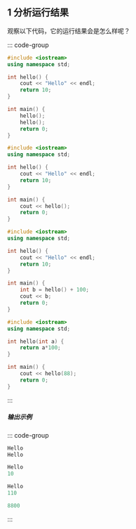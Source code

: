 ## 1 分析运行结果

观察以下代码，它的运行结果会是怎么样呢？

::: code-group

```cpp [代码1]
#include <iostream>
using namespace std;

int hello() {
    cout << "Hello" << endl;
    return 10;
}

int main() {
    hello();
    hello();
    return 0;
}
```

```cpp [代码2]
#include <iostream>
using namespace std;

int hello() {
    cout << "Hello" << endl;
    return 10;
}

int main() {
    cout << hello();
    return 0;
}
```

```cpp [代码3]
#include <iostream>
using namespace std;

int hello() {
    cout << "Hello" << endl;
    return 10;
}

int main() {
    int b = hello() + 100;
    cout << b;
    return 0;
}
```

```cpp [代码4]
#include <iostream>
using namespace std;

int hello(int a) {
    return a*100;
}

int main() {
    cout << hello(88);
    return 0;
}
```

:::

##### 输出示例
<PasswordProtected>

::: code-group

```powershell [结果1]
Hello
Hello
```

```powershell [结果2]
Hello
10
```

```powershell [结果3]
Hello
110
```

```powershell [结果4]
8800
```
:::

</PasswordProtected>
